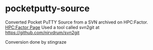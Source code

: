 # pocketputty-source
Converted Pocket PuTTY Source from a SVN archived on HPC:Factor.
[HPC:Factor Page](https://www.hpcfactor.com/scl/1039/Ale_Berka/PocketPuTTY/version_20070228?page=download)
Used a tool called svn2git at https://github.com/nirvdrum/svn2git

Conversion done by stingraze
